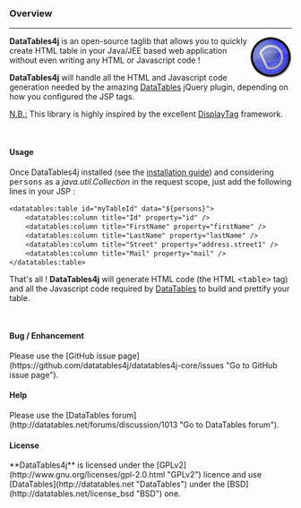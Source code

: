 <h3>Overview</h3>
<hr />

<img src="./images/logo_DataTables.jpg" style="float: right;" />

 **DataTables4j** is an open-source taglib that allows you to quickly create HTML table in your Java/JEE based web application without even writing any HTML or Javascript code !

 **DataTables4j** will handle all the HTML and Javascript code generation needed by the amazing [DataTables](http://datatables.net "DataTables") jQuery plugin, depending on how you configured the JSP tags.

<u>N.B.:</u> This library is highly inspired by the excellent [DisplayTag](http://displaytag.sourceforge.net "DisplayTag") framework. 

<br />
<h4>Usage</h4>

Once DataTables4j installed (see the [installation guide](./main.install.html "Go to the installation guide")) and considering <tt>persons</tt> as a <i>java.util.Collection</i> in the request scope, just add the following lines in your JSP :

    <datatables:table id="myTableId" data="${persons}">
        <datatables:column title="Id" property="id" />
        <datatables:column title="FirstName" property="firstName" />
        <datatables:column title="LastName" property="lastName" />
        <datatables:column title="Street" property="address.street1" />
        <datatables:column title="Mail" property="mail" />
    </datatables:table>


That\'s all ! **DataTables4j** will generate HTML code (the HTML <tt>&lt;table&gt;</tt> tag) and all the Javascript code required by [DataTables](http://datatables.net "DataTables") to build and prettify your table. 

<br />
<h4>Bug / Enhancement</h4>
Please use the [GitHub issue page](https://github.com/datatables4j/datatables4j-core/issues "Go to GitHub issue page").

<br />
<h4>Help</h4>
Please use the [DataTables forum](http://datatables.net/forums/discussion/1013 "Go to DataTables forum").

<br />
<h4>License</h4>
**DataTables4j** is licensed under the [GPLv2](http://www.gnu.org/licenses/gpl-2.0.html "GPLv2") licence and use [DataTables](http://datatables.net "DataTables") under the [BSD](http://datatables.net/license_bsd "BSD") one.
 